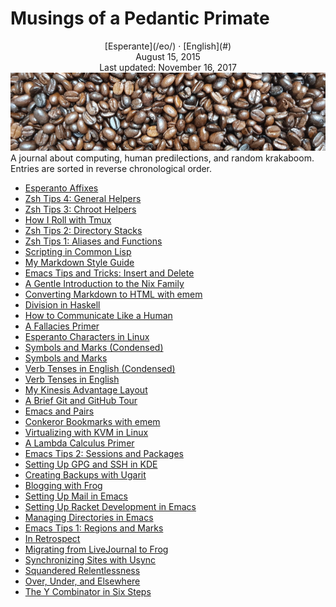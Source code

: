 Musings of a Pedantic Primate
=============================

<center>[Esperante](/eo/) · [English](#)</center>
<center>August 15, 2015</center>
<center>Last updated: November 16, 2017</center>

<img src="/bildoj/kafofaboj.jpg" class="banner" alt="kafofaboj" />

<div class="text-right">A journal about computing, human predilections, and random krakaboom.</div>
<div class="text-right">Entries are sorted in reverse chronological order.</div>

- [Esperanto Affixes](eo-affixes)
- [Zsh Tips 4: General Helpers](zsh-tips-4)
- [Zsh Tips 3: Chroot Helpers](zsh-tips-3)
- [How I Roll with Tmux](tmux)
- [Zsh Tips 2: Directory Stacks](zsh-tips-2)
- [Zsh Tips 1: Aliases and Functions](zsh-tips-1)
- [Scripting in Common Lisp](script-lisp)
- [My Markdown Style Guide](markdown)
- [Emacs Tips and Tricks: Insert and Delete](emacs-tips-3)
- [A Gentle Introduction to the Nix Family](nix)
- [Converting Markdown to HTML with emem](emem)
- [Division in Haskell](division)
- [How to Communicate Like a Human](human)
- [A Fallacies Primer](fallacies)
- [Esperanto Characters in Linux](eo-linux)
- [Symbols and Marks (Condensed)](symbols-marks-condensed)
- [Symbols and Marks](symbols-marks)
- [Verb Tenses in English (Condensed)](verb-tenses-condensed)
- [Verb Tenses in English](verb-tenses)
- [My Kinesis Advantage Layout](advantage)
- [A Brief Git and GitHub Tour](git-github)
- [Emacs and Pairs](emacs-pairs)
- [Conkeror Bookmarks with emem](conkeror-bookmarks)
- [Virtualizing with KVM in Linux](kvm)
- [A Lambda Calculus Primer](lambda-calculus)
- [Emacs Tips 2: Sessions and Packages](emacs-tips-2)
- [Setting Up GPG and SSH in KDE](gsk)
- [Creating Backups with Ugarit](ugarit)
- [Blogging with Frog](frog)
- [Setting Up Mail in Emacs](emacs-mail)
- [Setting Up Racket Development in Emacs](emacs-racket)
- [Managing Directories in Emacs](emacs-dired)
- [Emacs Tips 1: Regions and Marks](emacs-tips-1)
- [In Retrospect](retrospect)
- [Migrating from LiveJournal to Frog](livefrog)
- [Synchronizing Sites with Usync](usync)
- [Squandered Relentlessness](squandered)
- [Over, Under, and Elsewhere](over-under)
- [The Y Combinator in Six Steps](y)
